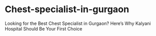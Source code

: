 # Chest-specialist-in-gurgaon
Looking for the Best Chest Specialist in Gurgaon? Here’s Why Kalyani Hospital Should Be Your First Choice
